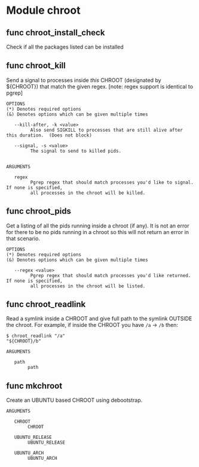 # Module chroot


## func chroot_install_check

Check if all the packages listed can be installed

## func chroot_kill

Send a signal to processes inside _this_ CHROOT (designated by ${CHROOT}) that match the given regex. [note: regex
support is identical to pgrep]

```Groff
OPTIONS
(*) Denotes required options
(&) Denotes options which can be given multiple times

   --kill-after, -k <value>
         Also send SIGKILL to processes that are still alive after this duration.  (Does not block)

   --signal, -s <value>
         The signal to send to killed pids.


ARGUMENTS

   regex
         Pgrep regex that should match processes you'd like to signal. If none is specified,
         all processes in the chroot will be killed.

```

## func chroot_pids

Get a listing of all the pids running inside a chroot (if any). It is not an error for there to be no pids running in
a chroot so this will not return an error in that scenario.

```Groff
OPTIONS
(*) Denotes required options
(&) Denotes options which can be given multiple times

   --regex <value>
         Pgrep regex that should match processes you'd like returned. If none is specified,
         all processes in the chroot will be listed.

```

## func chroot_readlink

Read a symlink inside a CHROOT and give full path to the symlink OUTSIDE the chroot. For example, if inside the CHROOT
you have `/a` -> `/b` then:

```shell
$ chroot_readlink "/a"
"${CHROOT}/b"
```

```Groff
ARGUMENTS

   path
        path

```

## func mkchroot

Create an UBUNTU based CHROOT using debootstrap.

```Groff
ARGUMENTS

   CHROOT
        CHROOT

   UBUNTU_RELEASE
        UBUNTU_RELEASE

   UBUNTU_ARCH
        UBUNTU_ARCH

```
